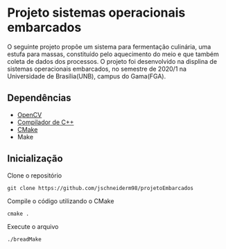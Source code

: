 # Projeto sistemas operacionais embarcados

O seguinte projeto propõe um sistema para fermentação culinária, uma estufa para massas, constituído pelo aquecimento do meio e que também coleta de dados dos processos. O projeto foi desenvolvido na displina de sistemas operacionais embarcados, no semestre de 2020/1 na Universidade de Brasília(UNB), campus do Gama(FGA).

## Dependências

- [OpenCV](https://opencv.org/)
- [Compilador de C++](https://gcc.gnu.org/)
- [CMake](https://cmake.org/)
- Make

## Inicialização

Clone o repositório
```
git clone https://github.com/jschneiderm98/projetoEmbarcados
```
Compile o código utilizando o CMake
```
cmake .
```
Execute o arquivo
```
./breadMake
